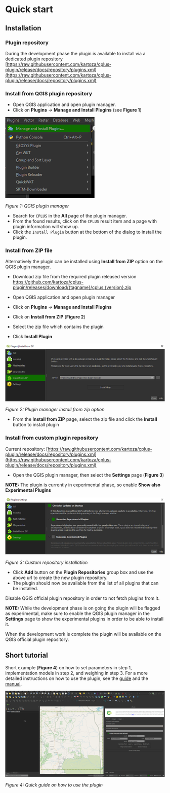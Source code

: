# Quick start

## Installation

### Plugin repository

During the development phase the plugin is available to install via 
a dedicated plugin repository 
[https://raw.githubusercontent.com/kartoza/cplus-plugin/release/docs/repository/plugins.xml](https://raw.githubusercontent.com/kartoza/cplus-plugin/release/docs/repository/plugins.xml)

### Install from QGIS plugin repository

- Open QGIS application and open plugin manager.
- Click on **Plugins** -> **Manage and Install Plugins** (see **Figure 1**)

![QGIS plugin manager](img/install-qgis-plugins.png)

*Figure 1: QGIS plugin manager*

- Search for `CPLUS` in the **All** page of the plugin manager.
- From the found results, click on the `CPLUS` result item and a page with plugin information will show up.
- Click the `Install Plugin` button at the bottom of the dialog to install the plugin.

### Install from ZIP file

Alternatively the plugin can be installed using **Install from ZIP** option on the 
QGIS plugin manager. 

- Download zip file from the required plugin released version
https://github.com/kartoza/cplus-plugin/releases/download/{tagname}/cplus.{version}.zip

- Open QGIS application and open plugin manager
- Click on **Plugins** -> **Manage and Install Plugins**
- Click on **Install from ZIP** (**Figure 2**)
- Select the zip file which contains the plugin
- Click **Install Plugin**

![QGIS install from ZIP](img/installation-from-zip.png)

*Figure 2: Plugin manager install from zip option*

- From the **Install from ZIP** page, select the zip file and click the **Install** button to install plugin

### Install from custom plugin repository

Current repository: [https://raw.githubusercontent.com/kartoza/cplus-plugin/release/docs/repository/plugins.xml](https://raw.githubusercontent.com/kartoza/cplus-plugin/release/docs/repository/plugins.xml)

- Open the QGIS plugin manager, then select the **Settings** page (**Figure 3**)

**NOTE:** The plugin is currently in experimental phase, so enable **Show also Experimental Plugins**

![QGIS plugin settings](img/installation-plugin-settings.png)

*Figure 3: Custom repository installation*

- Click **Add** button on the **Plugin Repositories** group box and use the above url to create the new plugin repository.
- The plugin should now be available from the list of all plugins that can be installed.

Disable QGIS official plugin repository in order to not fetch plugins from it.

**NOTE:** While the development phase is on going the plugin will be flagged as experimental, make
sure to enable the QGIS plugin manager in the **Settings** page to show the experimental plugins
in order to be able to install it.

When the development work is complete the plugin will be available on the QGIS
official plugin repository.

## Short tutorial

Short example (**Figure 4**) on how to set parameters in step 1, implementation models in step 2, and weighing in step 3.
For a more detailed instructions on how to use the plugin,
see the [guide](../guide/index.md) and the [manual](../manual/index.md).

![CPLUS recording](img/steps_1_to_3.gif)

*Figure 4: Quick guide on how to use the plugin*
